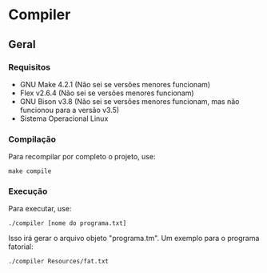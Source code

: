


# Compiler

## Geral
### Requisitos
- GNU Make 4.2.1 (Não sei se versões menores funcionam)
- Flex v2.6.4 (Não sei se versões menores funcionam)
- GNU Bison v3.8 (Não sei se versões menores funcionam, mas não funcionou para a versão v3.5)
- Sistema Operacional Linux
### Compilação
Para recompilar por completo o projeto, use: 

    make compile

### Execução
Para executar, use:

    ./compiler [nome do programa.txt]
Isso irá gerar o arquivo objeto "programa.tm". Um exemplo para o programa fatorial:

    ./compiler Resources/fat.txt

